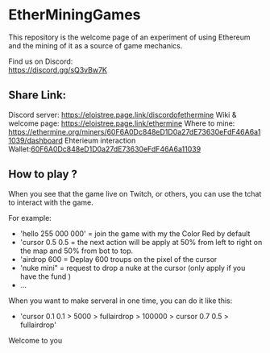 # EtherMiningGames
This repository is the welcome page of an experiment of using Ethereum and the mining of it as a source of game mechanics.  
  
Find us on Discord:  
https://discord.gg/sQ3vBw7K  


## Share Link:
Discord server: https://eloistree.page.link/discordofethermine
Wiki & welcome page: https://eloistree.page.link/ethermine
Where to mine: https://ethermine.org/miners/60F6A0Dc848eD1D0a27dE73630eFdF46A6a11039/dashboard
Ehterieum interaction Wallet:[60F6A0Dc848eD1D0a27dE73630eFdF46A6a11039](https://etherscan.io/address/0x60F6A0Dc848eD1D0a27dE73630eFdF46A6a11039)



## How to play ?

When you see that the game live on Twitch, or others, you can use the tchat to interact with the game. 

For example:  
- 'hello 255 000 000' = join the game with my the Color Red by default
- 'cursor 0.5 0.5 = the next action will be apply at 50%  from left to right on the map and 50% from bot to top.
- 'airdrop 600 =  Deplay 600 troups on the pixel of the cursor
- 'nuke mini" =  request to drop a nuke at the cursor (only apply if you have the fund )  
- ... 

When you want to make serveral in one time, you can do it like this:
- 'cursor 0.1 0.1 > 5000 > fullairdrop > 100000 > cursor 0.7 0.5 > fullairdrop'

Welcome to you 
